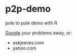 # p2p-demo
pole to pole demo with R

[Google](http://www.google.com) your problems away, or: 
- askjeeves.com
- yahoo.com
